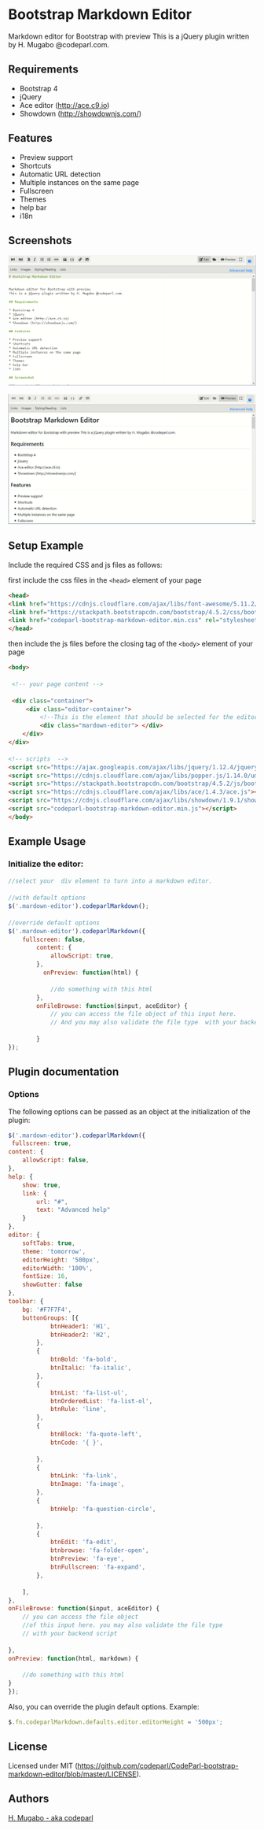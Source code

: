 # Bootstrap Markdown Editor


Markdown editor for Bootstrap with preview 
This is a jQuery plugin written by H. Mugabo @codeparl.com.

## Requirements

* Bootstrap 4
* jQuery
* Ace editor (http://ace.c9.io)
* Showdown (http://showdownjs.com/)

## Features

* Preview support
* Shortcuts
* Automatic URL detection
* Multiple instances on the same page
* Fullscreen
* Themes
* help bar
* i18n

## Screenshots

![Editor Screenshot](edit-screenshot.png)

![Preview Screenshot](preview-screenshot.png)

## Setup Example

Include the required  CSS and js files as follows: 

first include the css files in the  `<head>` element of your page
```html
<head>
<link href="https://cdnjs.cloudflare.com/ajax/libs/font-awesome/5.11.2/css/all.min.css" rel="stylesheet">
<link href="https://stackpath.bootstrapcdn.com/bootstrap/4.5.2/css/bootstrap.min.css" rel="stylesheet">
<link href="codeparl-bootstrap-markdown-editor.min.css" rel="stylesheet">
</head>
```

then include the js files before the closing tag of the `<body>` element of your page

```html
<body>

 <!-- your page content -->

 <div class="container">
     <div class="editor-container">
         <!--This is the element that should be selected for the editor-->
         <div class="mardown-editor"> </div>
    </div>
</div>

<!-- scripts  -->
<script src="https://ajax.googleapis.com/ajax/libs/jquery/1.12.4/jquery.min.js"></script>
<script src="https://cdnjs.cloudflare.com/ajax/libs/popper.js/1.14.0/umd/popper.min.js"></script>
<script src="https://stackpath.bootstrapcdn.com/bootstrap/4.5.2/js/bootstrap.min.js"></script>
<script src="https://cdnjs.cloudflare.com/ajax/libs/ace/1.4.3/ace.js"></script>
<script src="https://cdnjs.cloudflare.com/ajax/libs/showdown/1.9.1/showdown.min.js"></script>
<script src="codeparl-bootstrap-markdown-editor.min.js"></script>
</body>
```


## Example Usage

### Initialize the editor:

```javascript
//select your  div element to turn into a markdown editor.

//with default options 
$('.mardown-editor').codeparlMarkdown();

//override default options 
$('.mardown-editor').codeparlMarkdown({
    fullscreen: false,
        content: {
            allowScript: true,
        },
          onPreview: function(html) {

            //do something with this html    
        },
        onFileBrowse: function($input, aceEditor) {
            // you can access the file object of this input here.
            // And you may also validate the file type  with your backend script
            
        }
});
```

## Plugin documentation

### Options

The following options can be passed as an object at the initialization of the plugin:

```javascript
$('.mardown-editor').codeparlMarkdown({
 fullscreen: true,
content: {
    allowScript: false,
},
help: {
    show: true,
    link: {
        url: "#",
        text: "Advanced help"
    }
},
editor: {
    softTabs: true,
    theme: 'tomorrow',
    editorHeight: '500px',
    editorWidth: '100%',
    fontSize: 16,
    showGutter: false
},
toolbar: {
    bg: '#F7F7F4',
    buttonGroups: [{
            btnHeader1: 'H1',
            btnHeader2: 'H2',
        },
        {
            btnBold: 'fa-bold',
            btnItalic: 'fa-italic',
        },
        {
            btnList: 'fa-list-ul',
            btnOrderedList: 'fa-list-ol',
            btnRule: 'line',
        },
        {
            btnBlock: 'fa-quote-left',
            btnCode: '{ }',

        },
        {
            btnLink: 'fa-link',
            btnImage: 'fa-image',
        },
        {
            btnHelp: 'fa-question-circle',

        },
        {
            btnEdit: 'fa-edit',
            btnbrowse: 'fa-folder-open',
            btnPreview: 'fa-eye',
            btnFullscreen: 'fa-expand',
        },

    ],
},
onFileBrowse: function($input, aceEditor) {
    // you can access the file object 
    //of this input here. you may also validate the file type 
    // with your backend script
    
},
onPreview: function(html, markdown) {

    //do something with this html    
}
});
```


Also, you can override the plugin default options. Example:

```javascript
$.fn.codeparlMarkdown.defaults.editor.editorHeight = '500px';
```

## License

Licensed under MIT (https://github.com/codeparl/CodeParl-bootstrap-markdown-editor/blob/master/LICENSE).
## Authors

[H. Mugabo - aka codeparl](https://github.com/codeparl)